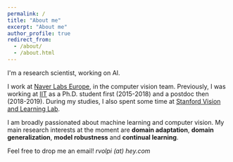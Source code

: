 ```yaml
---
permalink: /
title: "About me"
excerpt: "About me"
author_profile: true
redirect_from: 
  - /about/
  - /about.html
---
```


I'm a research scientist, working on AI.

I work at [Naver Labs Europe](https://europe.naverlabs.com/), in the computer vision team. Previously, I was working at [IIT](https://www.iit.it) as a Ph.D. student first (2015-2018) and a postdoc then (2018-2019). During my studies, I also spent some time at [Stanford Vision and Learning Lab](http://svl.stanford.edu/).

I am broadly passionated about machine learning and computer vision. My main research interests at the moment are **domain adaptation**, **domain generalization**, **model robustness** and **continual learning**.

Feel free to drop me an email! *rvolpi (at) hey.com*
